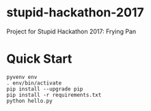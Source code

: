 # stupid-hackathon-2017
Project for Stupid Hackathon 2017: Frying Pan

# Quick Start

```
pyvenv env
. env/bin/activate
pip install --upgrade pip
pip install -r requirements.txt
python hello.py
```

